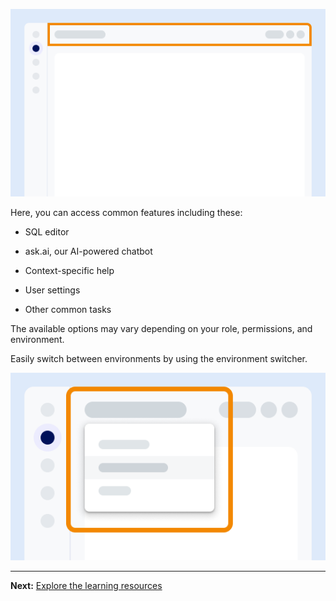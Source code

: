 ![Example showing the location of the toolbar on the screen.](Images/vgh1721089931412.png)

Here, you can access common features including these:

-   SQL editor


-   ask.ai, our AI-powered chatbot


-   Context-specific help


-   User settings


-   Other common tasks


The available options may vary depending on your role, permissions, and environment.

Easily switch between environments by using the environment switcher.

![Example showing the location of the environment switcher on the screen.](Images/kzn1721171149686.png)

---

**Next:** [Explore the learning resources](xex1721168413281.md)

